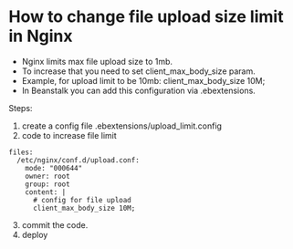 # How to change file upload size limit in Nginx
- Nginx limits max file upload size to 1mb.  
- To increase that you need to set client_max_body_size param.  
- Example, for upload limit to be 10mb: client_max_body_size 10M;    
- In Beanstalk you can add this configuration via .ebextensions.  
 
 Steps:  

1. create a config file .ebextensions/upload_limit.config  
2. code to increase file limit  
```
files:  
  /etc/nginx/conf.d/upload.conf:
    mode: "000644"
    owner: root
    group: root
    content: |
      # config for file upload  
      client_max_body_size 10M;
```
3. commit the code.  
4. deploy  
